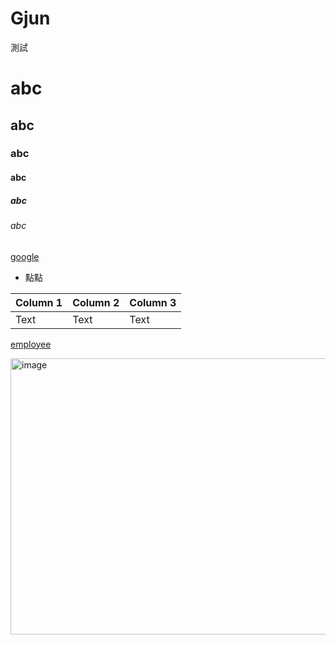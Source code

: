 # Gjun
測試
# abc
## abc
### abc
#### abc
##### abc
###### abc

[google](http://www.google.com)

- 點點

| Column 1 | Column 2 | Column 3 |
| -------- | -------- | -------- |
| Text     | Text     | Text     |

[employee](Company2/Company2/src/main/java/po/Employee.java)

<img width="537" height="442" alt="image" src="https://github.com/user-attachments/assets/836814da-b143-40e6-bd34-984c0e51cc4e" />
